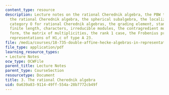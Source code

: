 ```yaml
---
content_type: resource
description: Lecture notes on the rational Cherednik algebra, the PBW theorem for
  the rational Cherednik algebra, the spherical subalgebra, the localization lemma,
  category O for rational Cherednik algebras, the grading element, standard modules,
  finite length, characters, irreducible modules, the contragredient module, the contravariant
  form, the matrix of multiplicities, the rank 1 case, the Frobenius property, and
  representations of H1,c of type A 23.
file: /media/courses/18-735-double-affine-hecke-algebras-in-representation-theory-combinatorics-geometry-and-mathematical-physics-fall-2009/0a639a83911449ff554a28b7772cb49f_MIT18_735F09_ch03.pdf
file_type: application/pdf
learning_resource_types:
- Lecture Notes
ocw_type: OCWFile
parent_title: Lecture Notes
parent_type: CourseSection
resourcetype: Document
title: 3. The rational Cherednik algebra
uid: 0a639a83-9114-49ff-554a-28b7772cb49f
---
```

